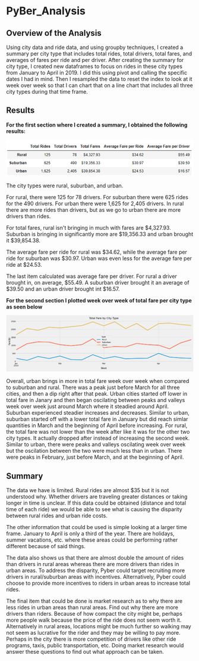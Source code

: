 # PyBer_Analysis

## Overview of the Analysis
Using city data and ride data, and using groupby techniques, I created a summary per city type that includes total rides, total drivers, total fares, and averages of fares per ride and per driver.
After creating the summary for city type, I created new dataframes to focus on rides in these city types from January to April in 2019. I did this using pivot and calling the specific dates I had in mind. Then I resampled the data to reset the index to look at it week over week so that I can chart that on a line chart that includes all three city types during that time frame.

## Results
**For the first section where I created a summary, I obtained the following results:**

![analysis/Per_City_Type_Summary.png](analysis/Per_City_Type_Summary.png) 

The city types were rural, suburban, and urban. 

For rural, there were 125 for 78 drivers. For suburban there were 625 rides for the 490 drivers. For urban there were 1,625 for 2,405 drivers. In rural there are more rides than drivers, but as we go to urban there are more drivers than rides. 

For total fares, rural isn't bringing in much with fares are $4,327.93. Suburban is bringing in significantly more are $19,356.33 and urban brought it $39,854.38. 

The average fare per ride for rural was $34.62, while the average fare per ride for suburban was $30.97. Urban was even less for the average fare per ride at $24.53.

The last item calculated was average fare per driver. For rural a driver brought in, on average, $55.49. A suburban driver brought it an average of $39.50 and an urban driver brought int $16.57.

**For the second section I plotted week over week of total fare per city type as seen below**

![analysis/PyBer_fare_summary.png](analysis/PyBer_fare_summary.png) 

Overall, urban brings in more in total fare week over week when compared to suburban and rural. There was a peak just before March for all three cities, and then a dip right after that peak. 
Urban cities started off lower in total fare in Janary and then began oscilating between peaks and valleys week over week just around March where it steadied around April. Suburban experienced steadier increases and decreases. Similar to urban, suburban started off with a lower total fare in January but did reach simlar quantities in March and the beginning of April before increasing. For rural, the total fare was not lower than the week after like it was for the other two city types. It actually dropped after instead of increasing the second week. Similar to urban, there were peaks and valleys oscilating week over week but the oscilation between the two were much less than in urban. There were peaks in February, just before March, and at the beginning of April.


## Summary

The data we have is limited. Rural rides are almost $35 but it is not understood why. Whether drivers are traveling greater distances or taking longer in time is unclear. If this data could be obtained (distance and total time of each ride) we would be able to see what is causing the disparity between rural rides and urban ride costs.

The other information that could be used is simple looking at a larger time frame. January to April is only a third of the year. There are holidays, summer vacations, etc. where these areas could be performing rather different because of said things.

The data also shows us that there are almost double the amount of rides than drivers in rural areas whereas there are more drivers than rides in urban areas. To address the disparity, Pyber could target recruiting more drivers in rural/suburban areas with incentives. Alternatively, Pyber could choose to provide more incentives to riders in urban areas to increase total rides.

The final item that could be done is market research as to why there are less rides in urban areas than rural areas. Find out why there are more drivers than riders. Because of how compact the city might be, perhaps more people walk because the price of the ride does not seem worth it. Alternatively in rural areas, locations might be much further so walking may not seem as lucrative for the rider and they may be willing to pay more. Perhaps in the city there is more competition of drivers like other ride programs, taxis, public transportation, etc. Doing market research would answer these questions to find out what approach can be taken.

